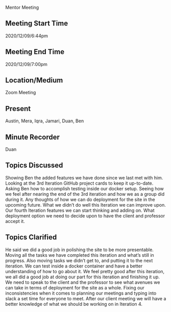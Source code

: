 Mentor Meeting

## Meeting Start Time
 
2020/12/09/6:44pm
 
## Meeting End Time
 
2020/12/09/7:00pm

## Location/Medium
 
Zoom Meeting
 
## Present
 
Austin, Mera, Iqra, Jamari, Duan, Ben
 
## Minute Recorder
Duan

## Topics Discussed
Showing Ben the added features we have done since we last met with him. Looking at the 3rd Iteration GitHub project cards to keep it up-to-date. Asking Ben how to accomplish testing inside our docker setup. Seeing how we feel after nearing the end of the 3rd iteration and how we as a group did during it. Any thoughts of how we can do deployment for the site in the upcoming future. What we didn’t do well this Iteration we can improve upon. Our fourth Iteration features we can start thinking and adding on. What deployment option we need to decide upon to have the client and professor accept it.
## Topics Clarified
He said we did a good job in polishing the site to be more presentable. Moving all the tasks we have completed this iteration and what’s still in progress. Also moving tasks we didn’t get to, and putting it to the next iteration. We can test inside a docker container and have a better understanding of how to go about it. We feel pretty good after this iteration, we all did a good job at doing our part for this iteration and finishing it up. We need to speak to the client and the professor to see what avenues we can take in terms of deployment for the site as a whole. Fixing our inconsistencies when it comes to planning our meetings and typing into slack a set time for everyone to meet. After our client meeting we will have a better knowledge of what we should be working on in Iteration 4.
